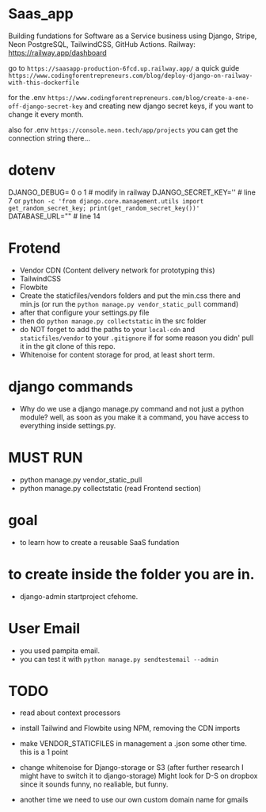 # Saas_app
Building fundations for Software as a Service business using Django, Stripe, Neon PostgreSQL, TailwindCSS, GitHub Actions.
Railway: https://railway.app/dashboard

go to `https://saasapp-production-6fcd.up.railway.app/`
a quick guide
`https://www.codingforentrepreneurs.com/blog/deploy-django-on-railway-with-this-dockerfile`

for the .env
`https://www.codingforentrepreneurs.com/blog/create-a-one-off-django-secret-key`
and creating new django secret keys, if you want to change it every month.

also for .env
`https://console.neon.tech/app/projects`
you can get the connection string there...

# dotenv
DJANGO_DEBUG= 0 o 1 # modify in railway
DJANGO_SECRET_KEY='' # line 7  or `python -c 'from django.core.management.utils import get_random_secret_key; print(get_random_secret_key())'`
DATABASE_URL="" # line 14

# Frotend
- Vendor CDN (Content delivery network for prototyping this)
- TailwindCSS
- Flowbite
- Create the staticfiles/vendors folders and put the min.css there and min.js (or run the `python manage.py vendor_static_pull` command)
- after that configure your settings.py file
- then do `python manage.py collectstatic` in the src folder
- do NOT forget to add the paths to your `local-cdn` and `staticfiles/vendor`
  to your `.gitignore` if for some reason you didn' pull it in the git clone of this repo.
- Whitenoise for content storage for prod, at least short term.

# django commands
  - Why do we use a django manage.py command and not just a python module? well, as soon as you make it a command, you have access to everything inside settings.py.

# MUST RUN
  - python manage.py vendor_static_pull
  - python manage.py collectstatic (read Frontend section)
  
# goal
- to learn how to create a reusable SaaS fundation

# to create inside the folder you are in.
- django-admin startproject cfehome.

# User Email
- you used pampita email.
- you can test it with `python manage.py sendtestemail --admin`

# TODO
 - read about context processors

 - install Tailwind and Flowbite using NPM, removing the CDN imports

 - make VENDOR_STATICFILES in management a .json some other time. this is a 1 point

 - change whitenoise for Django-storage or S3  (after further research I might have to switch it to django-storage)
   Might look for D-S on dropbox since it sounds funny, no realiable, but funny.

- another time we need to use our own custom domain name for gmails